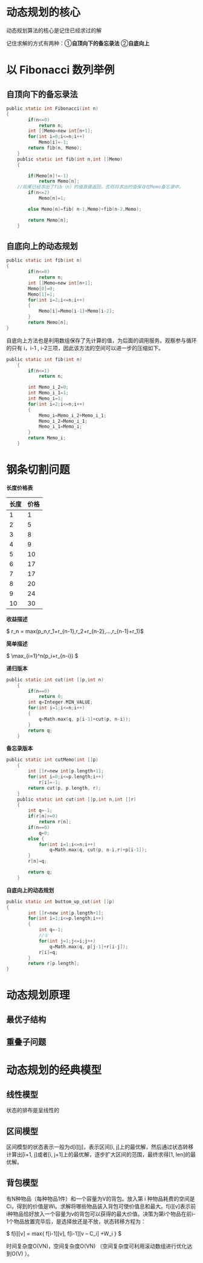 # 动态规划的核心

动态规划算法的核心是记住已经求过的解

记住求解的方式有两种：①**自顶向下的备忘录法** ②**自底向上**





# 以 **Fibonacci**  数列举例

## **自顶向下的备忘录法**

```c
public static int Fibonacci(int n)
{
        if(n<=0)
            return n;
        int []Memo=new int[n+1];        
        for(int i=0;i<=n;i++)
            Memo[i]=-1;
        return fib(n, Memo);
    }
    public static int fib(int n,int []Memo)
    {

        if(Memo[n]!=-1)
            return Memo[n];
    //如果已经求出了fib（n）的值直接返回，否则将求出的值保存在Memo备忘录中。               
        if(n<=2)
            Memo[n]=1;

        else Memo[n]=fib( n-1,Memo)+fib(n-2,Memo);  

        return Memo[n];
    }
```

## **自底向上的动态规划**

```c
public static int fib(int n)
{
        if(n<=0)
            return n;
        int []Memo=new int[n+1];
        Memo[0]=0;
        Memo[1]=1;
        for(int i=2;i<=n;i++)
        {
            Memo[i]=Memo[i-1]+Memo[i-2];
        }       
        return Memo[n];
}
```

自底向上方法也是利用数组保存了先计算的值，为后面的调用服务。观察参与循环的只有 i，i-1 , i-2三项，因此该方法的空间可以进一步的压缩如下。

```c
public static int fib(int n)
    {
        if(n<=1)
            return n;

        int Memo_i_2=0;
        int Memo_i_1=1;
        int Memo_i=1;
        for(int i=2;i<=n;i++)
        {
            Memo_i=Memo_i_2+Memo_i_1;
            Memo_i_2=Memo_i_1;
            Memo_i_1=Memo_i;
        }       
        return Memo_i;
    }
```



# 钢条切割问题

**长度价格表**

| 长度 | 价格 |
| ---- | ---- |
| 1    | 1    |
| 2    | 5    |
| 3    | 8    |
| 4    | 9    |
| 5    | 10   |
| 6    | 17   |
| 7    | 17   |
| 8    | 20   |
| 9    | 24   |
| 10   | 30   |



**收益描述**

$ r_n = max(p_n,r_1+r_{n-1},r_2+r_{n-2},...,r_{n-1}+r_1)$ 

**简单描述**

$ \max_{i=1}^n(p_i+r_{n-i}) $



**递归版本**

```c
public static int cut(int []p,int n)
    {
        if(n==0)
            return 0;
        int q=Integer.MIN_VALUE;
        for(int i=1;i<=n;i++)
        {
            q=Math.max(q, p[i-1]+cut(p, n-i));  
        }
        return q;
    }
```

**备忘录版本**

```c
public static int cutMemo(int []p)
    {
        int []r=new int[p.length+1];
        for(int i=0;i<=p.length;i++)
            r[i]=-1;                        
        return cut(p, p.length, r);
    }
    public static int cut(int []p,int n,int []r)
    {
        int q=-1;
        if(r[n]>=0)
            return r[n];
        if(n==0)
            q=0;
        else {
            for(int i=1;i<=n;i++)
                q=Math.max(q, cut(p, n-i,r)+p[i-1]);
        }
        r[n]=q;

        return q;
    }
```

**自底向上的动态规划**

```c
public static int buttom_up_cut(int []p)
{
        int []r=new int[p.length+1];
        for(int i=1;i<=p.length;i++)
        {
            int q=-1;
            //①
            for(int j=1;j<=i;j++)
                q=Math.max(q, p[j-1]+r[i-j]);
            r[i]=q;
        }
        return r[p.length];
}
```



# 动态规划原理

## **最优子结构**

## **重叠子问题**





# **动态规划的经典模型**

## **线性模型**

状态的排布是呈线性的

## **区间模型**

区间模型的状态表示一般为d[i][j]，表示区间[i, j]上的最优解，然后通过状态转移计算出[i+1, j]或者[i, j+1]上的最优解，逐步扩大区间的范围，最终求得[1, len]的最优解。

## **背包模型**

有N种物品（每种物品1件）和一个容量为V的背包。放入第 i 种物品耗费的空间是Ci，得到的价值是Wi。求解将哪些物品装入背包可使价值总和最大。f[i][v]表示前i种物品恰好放入一个容量为v的背包可以获得的最大价值。决策为第i个物品在前i-1个物品放置完毕后，是选择放还是不放，状态转移方程为：

$ f[i][v] = max\{ f[i-1][v], f[i-1][v – C_i] +W_i \} $

时间复杂度O(VN)，空间复杂度O(VN) （空间复杂度可利用滚动数组进行优化达到O(V) ）。

